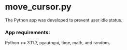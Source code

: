 # move_cursor.py
The Python app was developed to prevent user idle status.

### App requirements:
Python >= 3.11.7, pyautogui, time, math, and random.
